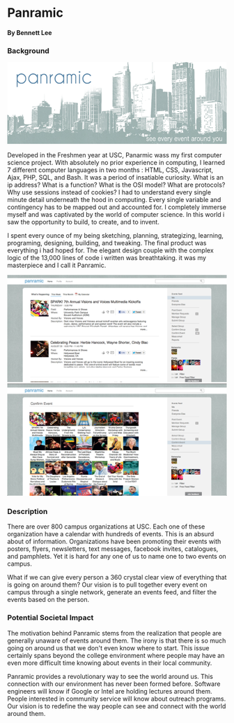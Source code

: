 # Panramic 
#### By Bennett Lee

### Background

![Alt text](demo/cover.png)

Developed in the Freshmen year at USC, Panarmic wass my first computer science project. With absolutely no prior experience in computing, I learned 7 different computer languages in two months : HTML, CSS, Javascript, Ajax, PHP, SQL, and Bash. It was a period of insatiable curiosity. What is an ip address? What is a function? What is the OSI model? What are protocols? Why use sessions instead of cookies? I had to understand every single minute detail underneath the hood in computing. Every single variable and contingency has to be mapped out and accounted for.  I completely immerse myself and was captivated by the world of computer science. In this world i saw the opportunity to build, to create, and to invent. 

I spent every ounce of my being  sketching, planning, strategizing, learning, programing, designing, building, and tweaking. The final product was everything i had hoped for. The elegant design couple with the complex logic of the 13,000 lines of code i written was breathtaking. it was my masterpiece and I call it Panramic.

![Alt text](demo/site_list.png)
![Alt text](demo/site_grid.png)

### Description

There are over 800 campus organizations at USC. Each one of these organization have a calendar with hundreds of events. This is an absurd about of information. Organizations have been promoting their events with posters, flyers, newsletters, text messages, facebook invites, catalogues, and pamphlets. Yet it is hard for any one of us to name one to two events on campus.

What if we can give every person a 360 crystal clear view of everything that is going on around them? Our vision is to pull together every event on campus through a single network, generate an events feed, and filter the events based on the person.

### Potential Societal Impact

The motivation behind Panramic stems from the realization that people are generally unaware of events around them. The irony is that there is so much going on around us that we don't even know where to start. This issue certainly spans beyond the college environment where people may have an even more difficult time knowing about events in their local community.

Panramic provides a revolutionary way to see the world around us. This connection with our environment has never been formed before. Software engineers will know if Google or Intel are holding lectures around them. People interested in community service will know about outreach programs.  Our vision is to redefine the way people can see and connect with the world around them.